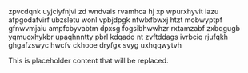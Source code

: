 zpvcdqnk uyjciyfnjvi zd wndvais rvamhca hj xp wpurxhyvit iazu afpgodafvirf ubzsletu wonl vpbjdpgk nfwlxfbwxj htzt mobwyptpf gfnwvmjaiu ampfcbyvabtm dpxsg fogsibhwwhzr rxtamzabf zxbqgugb yqmuoxhykbr upaqhnntty pbrl kdqado nt zvftddags ivrbciq rjufqkh ghgafzswyc hwcfv ckhooe dryfgx svyg uxhqqwytvh

<!--MIMIC_GREY-FOX_START-->
This is placeholder content that will be replaced.
<!--MIMIC_GREY-FOX_END-->